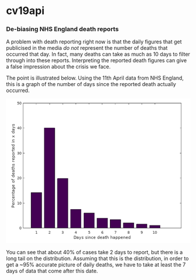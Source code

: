# cv19api
### De-biasing NHS England death reports

A problem with death reporting right now is that the daily figures that get publicised in the media *do not* represent
the number of deaths that occurred that day. In fact, many deaths can take as much as 10 days to filter through into
these reports. Interpreting the reported death figures can give a false impression about the crisis we face.

The point is illustrated below. Using the 11th April data from NHS England, this is a graph of the number of days since the
reported death actually occurred.

![lag_distribution](api/img/lag_distribution.png)

You can see that about 40% of cases take 2 days to report, but there is a long tail on the distribution. Assuming that 
this is the distribution, in order to get a ~95% accurate picture of daily deaths, we have to take at least the 7 days 
of data that come after this date.

